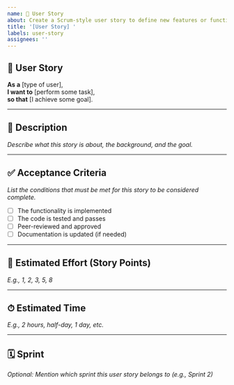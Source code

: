 ```yaml
---
name: 📘 User Story
about: Create a Scrum-style user story to define new features or functionality.
title: '[User Story] '
labels: user-story
assignees: ''
---
```


## 📘 User Story

**As a** [type of user],  
**I want to** [perform some task],  
**so that** [I achieve some goal].

---

## 📝 Description

_Describe what this story is about, the background, and the goal._

---

## ✅ Acceptance Criteria

_List the conditions that must be met for this story to be considered complete._

- [ ] The functionality is implemented
- [ ] The code is tested and passes
- [ ] Peer-reviewed and approved
- [ ] Documentation is updated (if needed)

---

## 🧮 Estimated Effort (Story Points)

_E.g., 1, 2, 3, 5, 8_

---

## ⏱ Estimated Time

_E.g., 2 hours, half-day, 1 day, etc._

---

## 🗓 Sprint

_Optional: Mention which sprint this user story belongs to (e.g., Sprint 2)_
